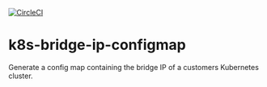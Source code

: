 [![CircleCI](https://dl.circleci.com/status-badge/img/gh/giantswarm/k8s-bridge-ip-configmap/tree/master.svg?style=svg)](https://dl.circleci.com/status-badge/redirect/gh/giantswarm/k8s-bridge-ip-configmap/tree/master)

# k8s-bridge-ip-configmap

Generate a config map containing the bridge IP of a customers Kubernetes cluster.
